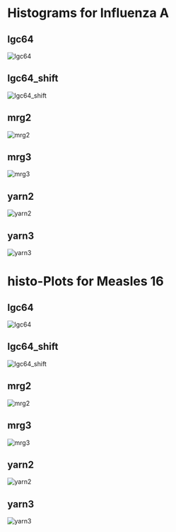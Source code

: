 Histograms for Influenza A
===

## lgc64
![lgc64](images/influenza_a_histo_lgc64.png)
## lgc64_shift
![lgc64_shift](images/influenza_a_histo_lgc64_shift.png)
## mrg2
![mrg2](images/influenza_a_histo_mrg2.png)
## mrg3
![mrg3](images/influenza_a_histo_mrg3.png)
## yarn2
![yarn2](images/influenza_a_histo_yarn2.png)
## yarn3
![yarn3](images/influenza_a_histo_yarn3.png)

histo-Plots for Measles 16
===

## lgc64
![lgc64](images/measles_16_histo_lgc64.png)
## lgc64_shift
![lgc64_shift](images/measles_16_histo_lgc64_shift.png)
## mrg2
![mrg2](images/measles_16_histo_mrg2.png)
## mrg3
![mrg3](images/measles_16_histo_mrg3.png)
## yarn2
![yarn2](images/measles_16_histo_yarn2.png)
## yarn3
![yarn3](images/measles_16_histo_yarn3.png)
